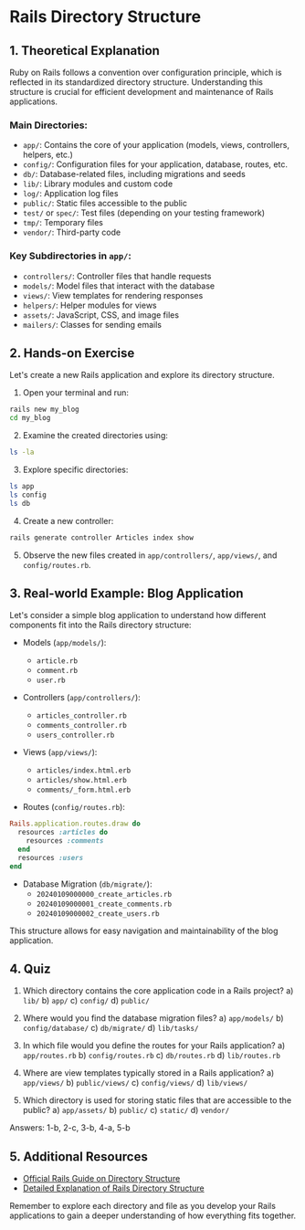 # Rails Directory Structure

## 1. Theoretical Explanation

Ruby on Rails follows a convention over configuration principle, which is reflected in its standardized directory structure. Understanding this structure is crucial for efficient development and maintenance of Rails applications.

### Main Directories:

- `app/`: Contains the core of your application (models, views, controllers, helpers, etc.)
- `config/`: Configuration files for your application, database, routes, etc.
- `db/`: Database-related files, including migrations and seeds
- `lib/`: Library modules and custom code
- `log/`: Application log files
- `public/`: Static files accessible to the public
- `test/` or `spec/`: Test files (depending on your testing framework)
- `tmp/`: Temporary files
- `vendor/`: Third-party code

### Key Subdirectories in `app/`:

- `controllers/`: Controller files that handle requests
- `models/`: Model files that interact with the database
- `views/`: View templates for rendering responses
- `helpers/`: Helper modules for views
- `assets/`: JavaScript, CSS, and image files
- `mailers/`: Classes for sending emails

## 2. Hands-on Exercise

Let's create a new Rails application and explore its directory structure.

1. Open your terminal and run:

```bash
rails new my_blog
cd my_blog
```

2. Examine the created directories using:

```bash
ls -la
```

3. Explore specific directories:

```bash
ls app
ls config
ls db
```

4. Create a new controller:

```bash
rails generate controller Articles index show
```

5. Observe the new files created in `app/controllers/`, `app/views/`, and `config/routes.rb`.

## 3. Real-world Example: Blog Application

Let's consider a simple blog application to understand how different components fit into the Rails directory structure:

- Models (`app/models/`):
  - `article.rb`
  - `comment.rb`
  - `user.rb`

- Controllers (`app/controllers/`):
  - `articles_controller.rb`
  - `comments_controller.rb`
  - `users_controller.rb`

- Views (`app/views/`):
  - `articles/index.html.erb`
  - `articles/show.html.erb`
  - `comments/_form.html.erb`

- Routes (`config/routes.rb`):

```ruby
Rails.application.routes.draw do
  resources :articles do
    resources :comments
  end
  resources :users
end
```

- Database Migration (`db/migrate/`):
  - `20240109000000_create_articles.rb`
  - `20240109000001_create_comments.rb`
  - `20240109000002_create_users.rb`

This structure allows for easy navigation and maintainability of the blog application.

## 4. Quiz

1. Which directory contains the core application code in a Rails project?
   a) `lib/`
   b) `app/`
   c) `config/`
   d) `public/`

2. Where would you find the database migration files?
   a) `app/models/`
   b) `config/database/`
   c) `db/migrate/`
   d) `lib/tasks/`

3. In which file would you define the routes for your Rails application?
   a) `app/routes.rb`
   b) `config/routes.rb`
   c) `db/routes.rb`
   d) `lib/routes.rb`

4. Where are view templates typically stored in a Rails application?
   a) `app/views/`
   b) `public/views/`
   c) `config/views/`
   d) `lib/views/`

5. Which directory is used for storing static files that are accessible to the public?
   a) `app/assets/`
   b) `public/`
   c) `static/`
   d) `vendor/`

Answers: 1-b, 2-c, 3-b, 4-a, 5-b

## 5. Additional Resources

- [Official Rails Guide on Directory Structure](https://guides.rubyonrails.org/getting_started.html#creating-the-blog-application)
- [Detailed Explanation of Rails Directory Structure](https://www.sitepoint.com/a-quick-study-of-the-rails-directory-structure/)

Remember to explore each directory and file as you develop your Rails applications to gain a deeper understanding of how everything fits together.

